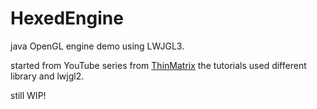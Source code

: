 # HexedEngine
java OpenGL engine demo using LWJGL3.

started from YouTube series from [ThinMatrix](https://www.youtube.com/user/ThinMatrix)
the tutorials used different library and lwjgl2.

still WIP!
